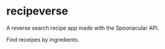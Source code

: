 # recipeverse

A reverse search recipe app made with the Spoonacular API.

Find receipes by ingredients.
